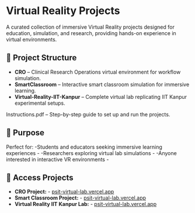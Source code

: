 # Virtual Reality Projects
A curated collection of immersive Virtual Reality projects designed for education, simulation, and research, providing hands-on experience in virtual environments.

## 📂 Project Structure
- **CRO** – Clinical Research Operations virtual environment for workflow simulation.
- **SmartClassroom** – Interactive smart classroom simulation for immersive learning.
- **Virtual-Reality-IIT-Kanpur** – Complete virtual lab replicating IIT Kanpur experimental setups.

Instructions.pdf – Step-by-step guide to set up and run the projects.

## 🎯 Purpose
Perfect for:
-Students and educators seeking immersive learning experiences -
-Researchers exploring virtual lab simulations -
-Anyone interested in interactive VR environments -

## 🔗 Access Projects
 - **CRO Project:** - [psit-virtual-lab.vercel.app](https://psit-virtual-lab.vercel.app/)
 - **Smart Classroom Project:** - [psit-virtual-lab.vercel.app](https://psit-virtual-lab.vercel.app/)
 - **Virtual Reality IIT Kanpur Lab:** - [psit-virtual-lab.vercel.app](https://psit-virtual-lab.vercel.app/)
